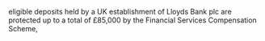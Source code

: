 eligible deposits held by a UK establishment of Lloyds Bank plc are protected up to a total of £85,000 by the Financial Services Compensation Scheme,